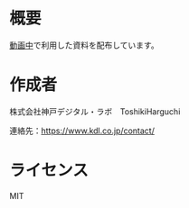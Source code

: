 # 概要
[動画中]()で利用した資料を配布しています。


# 作成者
株式会社神戸デジタル・ラボ　ToshikiHarguchi

連絡先：https://www.kdl.co.jp/contact/

# ライセンス
MIT